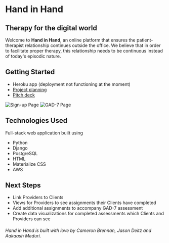 # Hand in Hand
## Therapy for the digital world

Welcome to **Hand in Hand**, an online platform that ensures the patient-therapist relationship continues outside the office. We believe that in order to facilitate proper therapy, this relationship needs to be continuous instead of today's episodic nature.

## Getting Started
- Heroku app (deployment not functioning at the moment)
- [Project planning](https://trello.com/b/7wugj3ne/hand-in-hand-tasks)
- [Pitch deck](https://docs.google.com/presentation/d/1s4EkEBopt2PrDa6UNm99yNUqyBWMxXgiFgkIbM02Riw/edit?usp=sharing)

![Sign-up Page](https://i.imgur.com/DE0ozqU.png)
![GAD-7 Page](https://i.imgur.com/3dq4h5E.png)

## Technologies Used

Full-stack web application built using
- Python
- Django
- PostgreSQL
- HTML
- Materialize CSS
- AWS

## Next Steps
- Link Providers to Clients
- Views for Providers to see assignments their Clients have completed
- Add additional assignments to accompany GAD-7 assessment
- Create data visualizations for completed assessments which Clients and Providers can see

###### Hand in Hand is built with love by Cameron Brennan, Jason Deitz and Aakaash Meduri.
